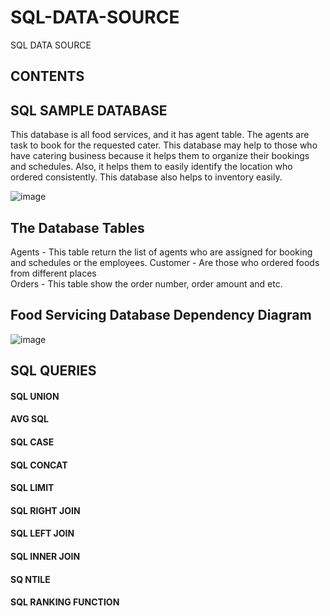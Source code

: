 # SQL-DATA-SOURCE
SQL DATA SOURCE 

## CONTENTS








## SQL SAMPLE DATABASE
This database is all food services, and it has agent table. The agents are task to book for the requested cater. This database may help to those who have catering business because it helps them to organize their bookings and schedules. Also, it helps them to easily identify the location who ordered consistently. This database also helps to inventory easily.

![image](https://user-images.githubusercontent.com/73151103/103191378-c0b63300-48a2-11eb-9d14-e4a5d1787fca.png)

##  The Database Tables
Agents           - This table return the list of agents who are assigned for booking and schedules or the employees.
Customer        - Are those who ordered foods from different places  
Orders           - This table show the order number, order amount and etc. 

## Food Servicing Database Dependency Diagram
![image](https://user-images.githubusercontent.com/73151103/103195505-6cb24b00-48b0-11eb-9e8f-914c6586e264.png)

## SQL QUERIES
#### SQL UNION
#### AVG SQL
#### SQL CASE
#### SQL CONCAT 
#### SQL LIMIT 
#### SQL RIGHT JOIN
#### SQL LEFT JOIN
#### SQL INNER JOIN
#### SQ NTILE
#### SQL RANKING FUNCTION
